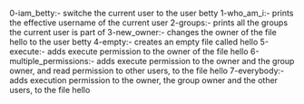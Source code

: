 0-iam_betty:- switche the current user to the user betty
1-who_am_i:-  prints the effective username of the current user
2-groups:- prints all the groups the current user is part of
3-new_owner:- changes the owner of the file hello to the user betty
4-empty:- creates an empty file called hello
5-execute:- adds execute permission to the owner of the file hello
6-multiple_permissions:- adds execute permission to the owner and the group owner, and read permission to other users, to the file hello
7-everybody:- adds execution permission to the owner, the group owner and the other users, to the file hello

